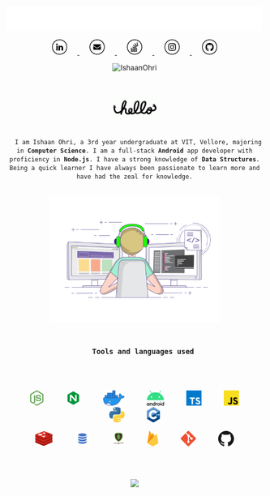 <p align="center">
  <a href="https://github.com/IshaanOhri">
    <img src="https://github.com/IshaanOhri/IshaanOhri/blob/master/assets//cpp.gif" width="600">
  </a>
</p>

<p align="center">
  <a href="https://www.linkedin.com/in/ishaanohri/">
    <img src="https://github.com/IshaanOhri/IshaanOhri/blob/master/assets/linkedin.png" width="30" height="30" hspace="20">
  </a>

  <a href="mailto:ishaan99ohri@gmail.com">
    <img src="https://github.com/IshaanOhri/IshaanOhri/blob/master/assets/mail.png" width="30" height="30" hspace="20">
  </a>

  <a href="https://stackoverflow.com/users/11712463/ishaan-ohri">
    <img src="https://github.com/IshaanOhri/IshaanOhri/blob/master/assets/stackoverflow.png" width="30" height="30" hspace="20">
  </a>

  <a href="https://www.instagram.com/ohri_8/">
    <img src="https://github.com/IshaanOhri/IshaanOhri/blob/master/assets/instagram.png" width="30" height="30" hspace="20">
  </a>

  <a href="https://github.com/IshaanOhri">
    <img src="https://github.com/IshaanOhri/IshaanOhri/blob/master/assets/github.png" width="30" height="30" hspace="20">
  </a>
</p>
<p align="center">
  <img src="https://komarev.com/ghpvc/?username=IshaanOhri" alt="IshaanOhri" />
</p>

<br>

<p align="center">
  <a href="https://github.com/IshaanOhri">
    <img src="https://github.com/IshaanOhri/IshaanOhri/blob/master/assets/hello.gif" height="50">
  </a>
</p>

<p align="center">
  <code>
  I am Ishaan Ohri, a 3rd year undergraduate at VIT, Vellore, majoring in <strong>Computer Science</strong>. I am a full-stack <strong>Android</strong> app developer with proficiency in <strong>Node.js</strong>. I have a strong knowledge of <strong>Data Structures</strong>. Being a quick learner I have always been passionate to learn more and have had the zeal for knowledge.
  </code>
</p>

<p align="center">
  <a href="https://github.com/IshaanOhri">
    <img src="https://github.com/IshaanOhri/IshaanOhri/blob/master/assets/coding.gif" height="250">
  </a>
</p>

<h3 align="center">
  <code>
    Tools and languages used
  </code>
</h3>

<br>

<p align="center">
  <img src="https://github.com/IshaanOhri/IshaanOhri/blob/master/assets/nodejs.svg" height=30 hspace=20>
  <img src="https://github.com/IshaanOhri/IshaanOhri/blob/master/assets/nginx.png" height=30 hspace=20>
  <img src="https://github.com/IshaanOhri/IshaanOhri/blob/master/assets/docker.png" height=30 hspace=20>
  <img src="https://github.com/IshaanOhri/IshaanOhri/blob/master/assets/android.png" height=30 hspace=20>
  <img src="https://github.com/IshaanOhri/IshaanOhri/blob/master/assets/typescript.svg" height=30 hspace=20>
  <img src="https://github.com/IshaanOhri/IshaanOhri/blob/master/assets/javascript.svg" height=30 hspace=20>
  <img src="https://github.com/IshaanOhri/IshaanOhri/blob/master/assets/python.png" height=30 hspace=20>
  <img src="https://github.com/IshaanOhri/IshaanOhri/blob/master/assets/cpp.png" height=30 hspace=20>
</p>

<p align="center">
  <img src="https://github.com/IshaanOhri/IshaanOhri/blob/master/assets/redis.png" height=30 hspace=20>
  <img src="https://github.com/IshaanOhri/IshaanOhri/blob/master/assets/sql.png" height=30 hspace=20>
  <img src="https://github.com/IshaanOhri/IshaanOhri/blob/master/assets/mongodb.png" height=30 hspace=20>
  <img src="https://github.com/IshaanOhri/IshaanOhri/blob/master/assets/firebase.svg" height=30 hspace=20>
  <img src="https://github.com/IshaanOhri/IshaanOhri/blob/master/assets/git.png" height=30 hspace=20>
  <img src="https://github.com/IshaanOhri/IshaanOhri/blob/master/assets/github.svg" height=30 hspace=20>
</p>

<br>
<br>

<p align="center">
  <a href="https://github.com/IshaanOhri">
    <img src="https://github-readme-stats.vercel.app/api?username=IshaanOhri&include_all_commits=true&count_private=true&show_icons=true" />
  </a>
</p>
